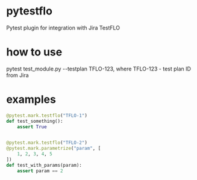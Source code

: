 # pytestflo
Pytest plugin for integration with Jira TestFLO

# how to use
pytest test_module.py --testplan TFLO-123,
where TFLO-123 - test plan ID from Jira

# examples
```python
@pytest.mark.testflo("TFLO-1")
def test_something():
    assert True


@pytest.mark.testflo("TFLO-2")
@pytest.mark.parametrize("param", [
    1, 2, 3, 4, 5
])
def test_with_params(param):
    assert param == 2
```

    
